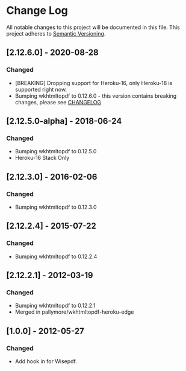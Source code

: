 # Change Log
All notable changes to this project will be documented in this file.
This project adheres to [Semantic Versioning](http://semver.org/).

## [2.12.6.0] - 2020-08-28
### Changed
- [BREAKING] Dropping support for Heroku-16, only Heroku-18 is supported
    right now.
- Bumping wkhtmltopdf to 0.12.6.0 - this version contains breaking
    changes, please see [CHANGELOG](https://github.com/wkhtmltopdf/wkhtmltopdf/releases/0.12.6/)

## [2.12.5.0-alpha] - 2018-06-24
### Changed
- Bumping wkhtmltopdf to 0.12.5.0
- Heroku-16 Stack Only

## [2.12.3.0] - 2016-02-06
### Changed
- Bumping wkhtmltopdf to 0.12.3.0

## [2.12.2.4] - 2015-07-22
### Changed
- Bumping wkhtmltopdf to 0.12.2.4

## [2.12.2.1] - 2012-03-19
### Changed
- Bumping wkhtmltopdf to 0.12.2.1
- Merged in pallymore/wkhtmltopdf-heroku-edge

## [1.0.0] - 2012-05-27
### Changed
- Add hook in for Wisepdf.
